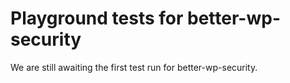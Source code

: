 # Playground tests for better-wp-security
We are still awaiting the first test run for better-wp-security.
